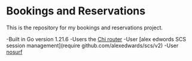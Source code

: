 # Bookings and Reservations

This is the repository for my bookings and reservations project.

-Built in Go version 1.21.6
-Users the [Chi router](github.com/go-chi/chi)
-User [alex edwords SCS session management](require github.com/alexedwards/scs/v2)
-User [nosurf](github.com/justinas/nosurf)